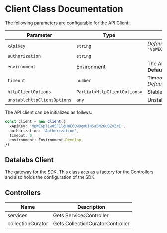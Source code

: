 
# Client Class Documentation

The following parameters are configurable for the API Client:

| Parameter | Type | Description |
|  --- | --- | --- |
| `xApiKey` | `string` | *Default*: `'VpWEGpl1w85F1lgHWE6Qw9gmUINSa5N26uBZvZrI'` |
| `authorization` | `string` |  |
| `environment` | Environment | The API environment. <br> **Default: `Environment.Develop`** |
| `timeout` | `number` | Timeout for API calls.<br>*Default*: `0` |
| `httpClientOptions` | `Partial<HttpClientOptions>` | Stable configurable http client options. |
| `unstableHttpClientOptions` | `any` | Unstable configurable http client options. |

The API client can be initialized as follows:

```ts
const client = new Client({
  xApiKey: 'VpWEGpl1w85F1lgHWE6Qw9gmUINSa5N26uBZvZrI',
  authorization: 'Authorization',
  timeout: 0,
  environment: Environment.Develop,
})
```

## Datalabs Client

The gateway for the SDK. This class acts as a factory for the Controllers and also holds the configuration of the SDK.

## Controllers

| Name | Description |
|  --- | --- |
| services | Gets ServicesController |
| collectionCurator | Gets CollectionCuratorController |

